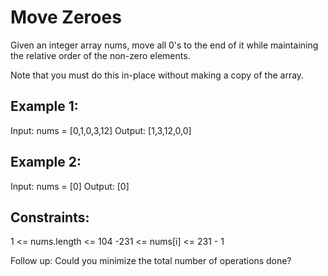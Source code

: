 # Move Zeroes

Given an integer array nums, move all 0's to the end of it while maintaining the relative order of the non-zero elements.

Note that you must do this in-place without making a copy of the array.


## Example 1:

Input: nums = [0,1,0,3,12]
Output: [1,3,12,0,0]

## Example 2:

Input: nums = [0]
Output: [0]
 

## Constraints:

1 <= nums.length <= 104
-231 <= nums[i] <= 231 - 1
 

Follow up: Could you minimize the total number of operations done?
